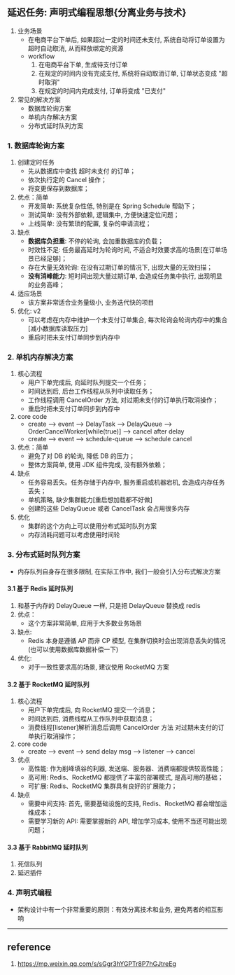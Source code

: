 ## 延迟任务: 声明式编程思想{分离业务与技术}

1. 业务场景
   - 在电商平台下单后, 如果超过一定的时间还未支付, 系统自动将订单设置为超时自动取消, 从而释放绑定的资源
   - workflow
     1. 在电商平台下单, 生成待支付订单
     2. 在规定的时间内没有完成支付, 系统将自动取消订单, 订单状态变成 "超时取消"
     3. 在规定的时间内完成支付, 订单将变成 "已支付"
2. 常见的解决方案
   - 数据库轮询方案
   - 单机内存解决方案
   - 分布式延时队列方案

### 1. 数据库轮询方案

1. 创建定时任务
   - 先从数据库中查找 超时未支付 的订单；
   - 依次执行定的 Cancel 操作；
   - 将变更保存到数据库；
2. 优点：简单
   - 开发简单: 系统复杂性低, 特别是在 Spring Schedule 帮助下；
   - 测试简单: 没有外部依赖, 逻辑集中, 方便快速定位问题；
   - 上线简单: 没有繁琐的配置, 复杂的申请流程；
3. 缺点
   - **数据库负担重**: 不停的轮询, 会加重数据库的负载；
   - 时效性不足: 任务最高延时为轮询时间, 不适合时效要求高的场景[在订单场景已经足够]；
   - 存在大量无效轮询: 在没有过期订单的情况下, 出现大量的无效扫描；
   - **没有消峰能力**: 短时间出现大量过期订单, 会造成任务集中执行, 出现明显的业务高峰；
4. 适应场景
   - 该方案非常适合业务量级小, 业务迭代快的项目
5. 优化: v2
   - 可以考虑在内存中维护一个未支付订单集合, 每次轮询会轮询内存中的集合[减小数据库读取压力]
   - 重启时把未支付订单同步到内存中

### 2. 单机内存解决方案

1. 核心流程
   - 用户下单完成后, 向延时队列提交一个任务；
   - 时间达到后, 后台工作线程从队列中读取任务；
   - 工作线程调用 CancelOrder 方法, 对过期未支付的订单执行取消操作；
   - 重启时把未支付订单同步到内存中
2. core code
   - create --> event --> DelayTask --> DelayQueue --> OrderCancelWorker[while(true)] --> cancel after delay
   - create --> event --> schedule-queue --> schedule cancel
3. 优点：简单
   - 避免了对 DB 的轮询, 降低 DB 的压力；
   - 整体方案简单, 使用 JDK 组件完成, 没有额外依赖；
4. 缺点
   - 任务容易丢失。任务存储于内存中, 服务重启或机器宕机, 会造成内存任务丢失；
   - 单机策略, 缺少集群能力[重启想加载都不好做]
   - 创建的这些 DelayQueue 或者 CancelTask 会占用很多内存
5. 优化
   - 集群的这个方向上可以使用分布式延时队列方案
   - 内存消耗问题可以考虑使用时间轮

### 3. 分布式延时队列方案

- 内存队列自身存在很多限制, 在实际工作中, 我们一般会引入分布式解决方案

#### 3.1 基于 Redis 延时队列

1. 和基于内存的 DelayQueue 一样, 只是把 DelayQueue 替换成 redis
2. 优点：
   - 这个方案非常简单, 应用于大多数业务场景
3. 缺点:
   - Redis 本身是遵循 AP 而非 CP 模型, 在集群切换时会出现消息丢失的情况(也可以使用数据库数据补偿一下)
4. 优化:
   - 对于一致性要求高的场景, 建议使用 RocketMQ 方案

#### 3.2 基于 RocketMQ 延时队列

1. 核心流程
   - 用户下单完成后, 向 RocketMQ 提交一个消息；
   - 时间达到后, 消费线程从工作队列中获取消息；
   - 消费线程[listener]解析消息后调用 CancelOrder 方法 对过期未支付的订单执行取消操作；
2. core code
   - create --> event --> send delay msg --> listener --> cancel
3. 优点
   - 高性能: 作为削峰填谷的利器, 发送端、服务器、消费端都提供较高性能；
   - 高可用: Redis、RocketMQ 都提供了丰富的部署模式, 是高可用的基础；
   - 可扩展: Redis、RocketMQ 集群具有良好的扩展能力；
4. 缺点
   - 需要中间支持: 首先, 需要基础设施的支持, Redis、RocketMQ 都会增加运维成本；
   - 需要学习新的 API: 需要掌握新的 API, 增加学习成本, 使用不当还可能出现问题；

#### 3.3 基于 RabbitMQ 延时队列

1. 死信队列
2. 延迟插件

### 4. 声明式编程

- 架构设计中有一个非常重要的原则：有效分离技术和业务, 避免两者的相互影响

---

## reference

1. https://mp.weixin.qq.com/s/sGgr3hYGPTr8P7hGJtreEg
